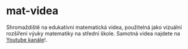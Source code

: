 # mat-videa
Shromaždiště na edukativní matematická videa, použitelná jako vizuální rozšíření výuky matematiky na střední škole. Samotná videa najdete na [Youtube kanále](https://www.youtube.com/@mat-videa)!.
